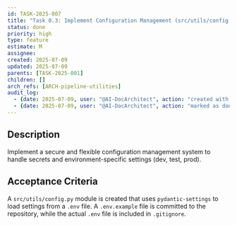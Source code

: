 ```yaml
---
id: TASK-2025-007
title: "Task 0.3: Implement Configuration Management (src/utils/config.py)"
status: done
priority: high
type: feature
estimate: M
assignee: 
created: 2025-07-09
updated: 2025-07-09
parents: [TASK-2025-001]
children: []
arch_refs: [ARCH-pipeline-utilities]
audit_log:
  - {date: 2025-07-09, user: "@AI-DocArchitect", action: "created with status backlog"}
  - {date: 2025-07-09, user: "@AI-DocArchitect", action: "marked as done (config.py, .env.example, .gitignore exist)"}
---
```

## Description
Implement a secure and flexible configuration management system to handle secrets and environment-specific settings (dev, test, prod).

## Acceptance Criteria
A `src/utils/config.py` module is created that uses `pydantic-settings` to load settings from a `.env` file. A `.env.example` file is committed to the repository, while the actual `.env` file is included in `.gitignore`. 
